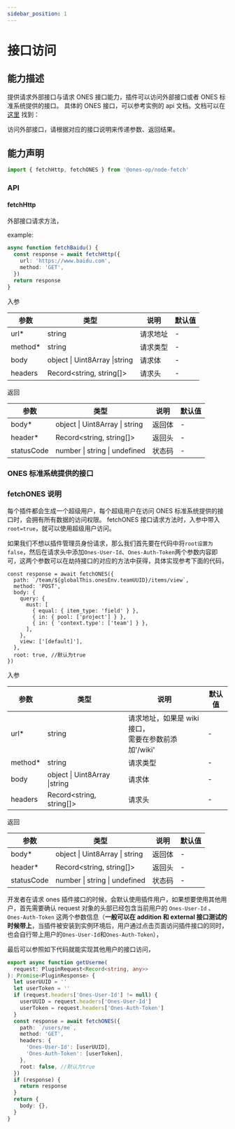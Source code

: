 ```yaml
---
sidebar_position: 1
---
```


# 接口访问

## 能力描述

提供请求外部接口与请求 ONES 接口能力，插件可以访问外部接口或者 ONES 标准系统提供的接口。
具体的 ONES 接口，可以参考实例的 api 文档。文档可以在 [这里](../../ones/readme/index.md) 找到：

访问外部接口，请根据对应的接口说明来传递参数、返回结果。

## 能力声明

```typescript
import { fetchHttp, fetchONES } from '@ones-op/node-fetch'
```

### API

#### fetchHttp

外部接口请求方法，

example:

```typescript
async function fetchBaidu() {
  const response = await fetchHttp({
    url: 'https://www.baidu.com',
    method: 'GET',
  })
  return response
}
```

入参

| 参数     | 类型                          | 说明     | 默认值 |
| -------- | ----------------------------- | -------- | ------ |
| url\*    | string                        | 请求地址 | -      |
| method\* | string                        | 请求类型 | -      |
| body     | object \| Uint8Array \|string | 请求体   | -      |
| headers  | Record<string, string[]>      | 请求头   | -      |

返回

| 参数       | 类型                           | 说明   | 默认值 |
| ---------- | ------------------------------ | ------ | ------ |
| body\*     | object \| Uint8Array \| string | 返回体 | -      |
| header\*   | Record<string, string[]>       | 返回头 | -      |
| statusCode | number \| string \| undefined  | 状态码 | -      |

### ONES 标准系统提供的接口

### fetchONES 说明

每个插件都会生成一个超级用户，每个超级用户在访问 ONES 标准系统提供的接口时，会拥有所有数据的访问权限。
fetchONES 接口请求方法时，入参中带入 `root=true`，就可以使用超级用户访问。

如果我们不想以插件管理员身份请求，那么我们首先要在代码中将`root设置为false`，然后在请求头中添加`Ones-User-Id`、`Ones-Auth-Token`两个参数内容即可，这两个参数可以在劫持接口的对应的方法中获得，具体实现参考下面的代码，

```tsx
const response = await fetchONES({
  path: `/team/${globalThis.onesEnv.teamUUID}/items/view`,
  method: 'POST',
  body: {
    query: {
      must: [
        { equal: { item_type: 'field' } },
        { in: { pool: ['project'] } },
        { in: { 'context.type': ['team'] } },
      ],
    },
    view: ['[default]'],
  },
  root: true, //默认为true
})
```

入参

| 参数     | 类型                          | 说明                                                      | 默认值 |
| -------- | ----------------------------- | --------------------------------------------------------- | ------ |
| url\*    | string                        | 请求地址，如果是 wiki 接口，<br />需要在参数前添加'/wiki' | -      |
| method\* | string                        | 请求类型                                                  | -      |
| body     | object \| Uint8Array \|string | 请求体                                                    | -      |
| headers  | Record<string, string[]>      | 请求头                                                    | -      |

返回

| 参数       | 类型                           | 说明   | 默认值 |
| ---------- | ------------------------------ | ------ | ------ |
| body\*     | object \| Uint8Array \| string | 返回体 | -      |
| header\*   | Record<string, string[]>       | 返回头 | -      |
| statusCode | number \| string \| undefined  | 状态码 | -      |

开发者在请求 ones 插件接口的时候，会默认使用插件用户，如果想要使用其他用户，首先需要确认 request 对象的头部已经包含当前用户的 `Ones-User-Id` 、` Ones-Auth-Token` 这两个参数信息（**一般可以在 addition 和 external 接口测试的时候带上**，当插件被安装到实例环境后，用户通过点击页面访问插件接口的同时，也会自行带上用户的`Ones-User-Id`和`Ones-Auth-Token`），

最后可以参照如下代码就能实现其他用户的接口访问，

```typescript
export async function getUserme(
  request: PluginRequest<Record<string, any>>
): Promise<PluginResponse> {
  let userUUID = ''
  let userToken = ''
  if (request.headers['Ones-User-Id'] != null) {
    userUUID = request.headers['Ones-User-Id']
    userToken = request.headers['Ones-Auth-Token']
  }
  const response = await fetchONES({
    path: `/users/me`,
    method: 'GET',
    headers: {
      'Ones-User-Id': [userUUID],
      'Ones-Auth-Token': [userToken],
    },
    root: false, //默认为true
  })
  if (response) {
    return response
  }
  return {
    body: {},
  }
}
```
